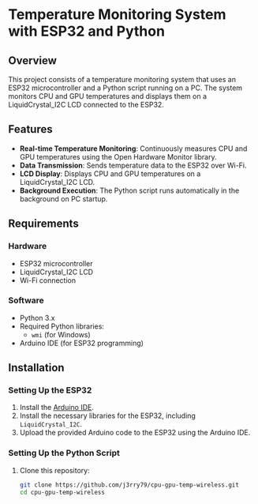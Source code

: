 # Temperature Monitoring System with ESP32 and Python

## Overview

This project consists of a temperature monitoring system that uses an ESP32 microcontroller and a Python script running on a PC. The system monitors CPU and GPU temperatures and displays them on a LiquidCrystal_I2C LCD connected to the ESP32.

## Features

- **Real-time Temperature Monitoring**: Continuously measures CPU and GPU temperatures using the Open Hardware Monitor library.
- **Data Transmission**: Sends temperature data to the ESP32 over Wi-Fi.
- **LCD Display**: Displays CPU and GPU temperatures on a LiquidCrystal_I2C LCD.
- **Background Execution**: The Python script runs automatically in the background on PC startup.

## Requirements

### Hardware

- ESP32 microcontroller
- LiquidCrystal_I2C LCD
- Wi-Fi connection

### Software

- Python 3.x
- Required Python libraries:
  - `wmi` (for Windows)
- Arduino IDE (for ESP32 programming)

## Installation

### Setting Up the ESP32

1. Install the [Arduino IDE](https://www.arduino.cc/en/software).
2. Install the necessary libraries for the ESP32, including `LiquidCrystal_I2C`.
3. Upload the provided Arduino code to the ESP32 using the Arduino IDE.

### Setting Up the Python Script

1. Clone this repository:
   ```bash
   git clone https://github.com/j3rry79/cpu-gpu-temp-wireless.git
   cd cpu-gpu-temp-wireless
